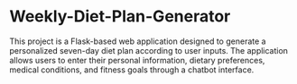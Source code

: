 # Weekly-Diet-Plan-Generator
This project is a Flask-based web application designed to generate a personalized seven-day diet plan according to user inputs. The application allows users to enter their personal information, dietary preferences, medical conditions, and fitness goals through a chatbot interface. 
